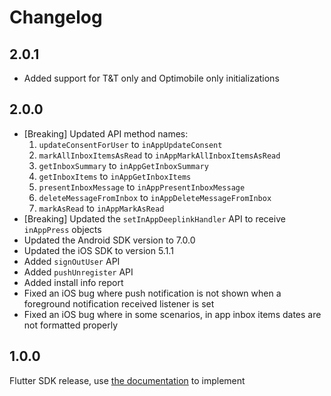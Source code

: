 # Changelog

## 2.0.1

- Added support for T&T only and Optimobile only initializations

## 2.0.0

- [Breaking] Updated API method names:
    1. ```updateConsentForUser``` to ```inAppUpdateConsent```
    2. ```markAllInboxItemsAsRead``` to ```inAppMarkAllInboxItemsAsRead```
    3. ```getInboxSummary``` to ```inAppGetInboxSummary```
    4. ```getInboxItems``` to ```inAppGetInboxItems```
    5. ```presentInboxMessage``` to ```inAppPresentInboxMessage```
    6. ```deleteMessageFromInbox``` to ```inAppDeleteMessageFromInbox```
    7. ```markAsRead``` to ```inAppMarkAsRead```
- [Breaking] Updated the ```setInAppDeeplinkHandler``` API to receive ``inAppPress`` objects 
- Updated the Android SDK version to 7.0.0
- Updated the iOS SDK to version 5.1.1
- Added ```signOutUser``` API
- Added ```pushUnregister``` API
- Added install info report
- Fixed an iOS bug where push notification is not shown when a foreground notification received listener is set
- Fixed an iOS bug where in some scenarios, in app inbox items dates are not formatted properly

## 1.0.0

Flutter SDK release, use [the documentation](https://github.com/optimove-tech/Optimove-SDK-Flutter/blob/main/README.md) to implement